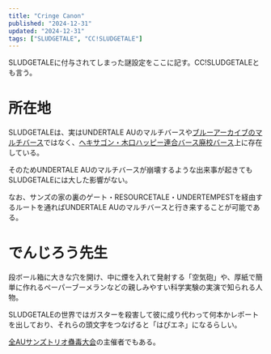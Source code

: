 ```yaml
---
title: "Cringe Canon"
published: "2024-12-31"
updated: "2024-12-31"
tags: ["SLUDGETALE", "CC!SLUDGETALE"]
---
```


SLUDGETALEに付与されてしまった謎設定をここに記す。CC!SLUDGETALEとも言う。

# 所在地

SLUDGETALEは、実はUNDERTALE AUのマルチバースや[ブルーアーカイブのマルチバース](https://x.com/dazerosaiko/status/1825498390136025277)ではなく、[ヘキサゴン・木口ハッピー連合バース廃校バース](/creation/world)上に存在している。

そのためUNDERTALE AUのマルチバースが崩壊するような出来事が起きてもSLUDGETALEには大した影響がない。

なお、サンズの家の裏のゲート・RESOURCETALE・UNDERTEMPESTを経由するルートを通ればUNDERTALE AUのマルチバースと行き来することが可能である。

<div class="space_line_2"></div>

# でんじろう先生

段ボール箱に大きな穴を開け、中に煙を入れて発射する「空気砲」や、厚紙で簡単に作れるペーパーブーメランなどの親しみやすい科学実験の実演で知られる人物。

SLUDGETALEの世界ではガスターを殺害して彼に成り代わって何本かレポートを出しており、それらの頭文字をつなげると「はぴエネ」になるらしい。

[全AUサンズトリオ蠱毒大会](/sludgetale/hexagon_kimchi_happy_union_verse_abandoned_school_verse_time_trio/)の主催者でもある。